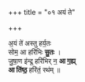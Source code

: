 +++
title = "०१ अयं ते"

+++

अ॒यं ते॑ अस्तु हर्य॒तः  
सोम॒ आ हरि॑भिः **सु॒तः** ।  
जु॒षा॒ण इ॑न्द्र॒ हरि॑भिर् न॒ **आ ग॒ह्य्**  
**आ ति॑ष्ठ॒** हरि॑तं॒ रथ॑म् ॥
